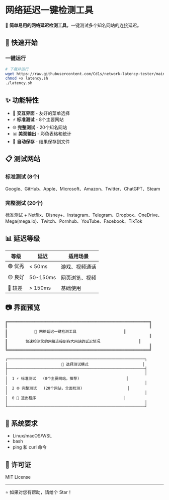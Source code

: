 # 网络延迟一键检测工具

🚀 **简单易用的网络延迟检测工具**，一键测试多个知名网站的连接延迟。

## 🚀 快速开始

### 一键运行
```bash
# 下载并运行
wget https://raw.githubusercontent.com/Cd1s/network-latency-tester/main/latency.sh
chmod +x latency.sh
./latency.sh
```

## ✨ 功能特性

- 🎯 **交互界面** - 友好的菜单选择
- ⚡ **标准测试** - 8个主要网站
- 🌐 **完整测试** - 20个知名网站
- 📊 **美观输出** - 彩色表格和统计
- 💾 **自动保存** - 结果保存到文件

## 📋 测试网站

### 标准测试 (8个)
Google、GitHub、Apple、Microsoft、Amazon、Twitter、ChatGPT、Steam

### 完整测试 (20个)
标准测试 + Netflix、Disney+、Instagram、Telegram、Dropbox、OneDrive、Mega(mega.io)、Twitch、Pornhub、YouTube、Facebook、TikTok

## 📊 延迟等级

| 等级 | 延迟 | 适用场景 |
|------|------|----------|
| 🟢 优秀 | < 50ms | 游戏、视频通话 |
| 🟡 良好 | 50-150ms | 网页浏览、视频 |
| 🔴 较差 | > 150ms | 基础使用 |

## 📷 界面预览

```
╔═══════════════════════════════════════════════════════════════╗
║                                                               ║
║            🚀 网络延迟一键检测工具                     ║
║                                                               ║
║        快速检测您的网络连接到各大网站的延迟情况                 ║
║                                                               ║
╚═══════════════════════════════════════════════════════════════╝

┌─────────────────────────────────────────────────────────────┐
│                        🎯 选择测试模式                        │
├─────────────────────────────────────────────────────────────┤
│                                                             │
│  1 ⚡ 标准测试   (8个主要网站，推荐)                     │
│                                                             │
│  2 🌐 完整测试   (20个网站，全面检测)                    │
│                                                             │
│  0 🚪 退出程序                                       │
│                                                             │
└─────────────────────────────────────────────────────────────┘
```

## 🔧 系统要求

- Linux/macOS/WSL
- bash
- ping 和 curl 命令

## 📄 许可证

MIT License

---

⭐ 如果对您有帮助，请给个 Star！
